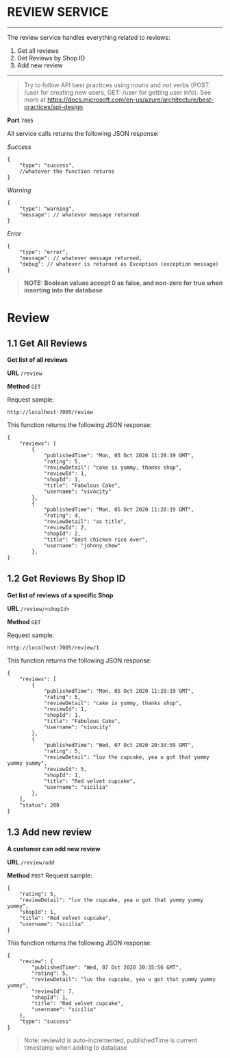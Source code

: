 # REVIEW SERVICE

---

The review service handles everything related to reviews:

1. Get all reviews
2. Get Reviews by Shop ID
3. Add new review

---

> Try to follow API best practices using nouns and not verbs (POST: /user for creating new users, GET: /user for getting user info). See more at https://docs.microsoft.com/en-us/azure/architecture/best-practices/api-design

**Port** `7005`

All service calls returns the following JSON response:

_Success_

```
{
    "type": "success",
    //whatever the function returns
}
```

_Warning_

```
{
    "type": "warning",
    "message": // whatever message returned
}
```

_Error_

```
{
    "type": "error",
    "message": // whatever message returned,
    "debug": // whatever is returned as Exception (exception message)
}
```

> **NOTE: Boolean values accept 0 as false, and non-zero for true when inserting into the database**

# Review

## 1.1 Get All Reviews

**Get list of all reviews**

**URL** `/review`

**Method** `GET`

Request sample:

```
http://localhost:7005/review
```

This function returns the following JSON response:

```
{
    "reviews": [
        {
            "publishedTime": "Mon, 05 Oct 2020 11:28:19 GMT",
            "rating": 5,
            "reviewDetail": "cake is yummy, thanks shop",
            "reviewId": 1,
            "shopId": 1,
            "title": "Fabulous Cake",
            "username": "vivocity"
        },
        {
            "publishedTime": "Mon, 05 Oct 2020 11:28:19 GMT",
            "rating": 4,
            "reviewDetail": "as title",
            "reviewId": 2,
            "shopId": 2,
            "title": "Best chicken rice ever",
            "username": "johnny_chew"
        },
}
```

## 1.2 Get Reviews By Shop ID

**Get list of reviews of a specific Shop**

**URL** `/review/<shopId>`

**Method** `GET`

Request sample:

```
http://localhost:7005/review/1
```

This function returns the following JSON response:

```
{
    "reviews": [
        {
            "publishedTime": "Mon, 05 Oct 2020 11:28:19 GMT",
            "rating": 5,
            "reviewDetail": "cake is yummy, thanks shop",
            "reviewId": 1,
            "shopId": 1,
            "title": "Fabulous Cake",
            "username": "vivocity"
        },
        {
            "publishedTime": "Wed, 07 Oct 2020 20:34:59 GMT",
            "rating": 5,
            "reviewDetail": "luv the cupcake, yea u got that yummy yummy yummy",
            "reviewId": 5,
            "shopId": 1,
            "title": "Red velvet cupcake",
            "username": "sicilia"
        },
    ],
    "status": 200
}
```

## 1.3 Add new review

**A customer can add new review**

**URL** `/review/add`

**Method** `POST`
Request sample:

```
{
    "rating": 5,
    "reviewDetail": "luv the cupcake, yea u got that yummy yummy yummy",
    "shopId": 1,
    "title": "Red velvet cupcake",
    "username": "sicilia"
}
```

This function returns the following JSON response:

```
{
    "review": {
        "publishedTime": "Wed, 07 Oct 2020 20:35:56 GMT",
        "rating": 5,
        "reviewDetail": "luv the cupcake, yea u got that yummy yummy yummy",
        "reviewId": 7,
        "shopId": 1,
        "title": "Red velvet cupcake",
        "username": "sicilia"
    },
    "type": "success"
}
```

> Note: reviewId is auto-incremented, publishedTime is current timestamp when adding to database
